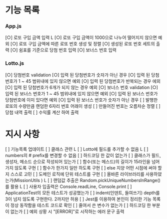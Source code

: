 # 기능 목록
### App.js
[○] 로또 구입 금액 입력
    L [○] 로또 구입 금액이 1000으로 나누어 떨어지지 않으면 예외
[○] 로또 구입 금액에 따른 로또 번호 생성 및 정렬
[○] 생성된 로또 번호 세트의 출력 
[○] 쉼표를 기준으로 당첨 번호 입력
[○] 보너스 번호 입력

### Lotto.js
[○] 당첨번호 validation
    [○] 입력 된 당첨번호가 숫자가 아닌 경우
    [○] 입력 된 당첨번호가 1 ~ 45 범위내에 있지 않으면 예외
    [○] 입력 된 당첨번호가 반복되는 경우 에외
    [○] 입력 된 당첨번호가 6개가 되지 않는 경우 예외
[○] 보너스 번호 validation
    [○] 입력 된 보너스 번호가 1 ~ 45 범위내에 있지 않으면 예외
    [○] 입력 된 보너스 번호가 당첨번호에 이미 있다면 예외
    [○] 입력 된 보너스 번호가 숫자가 아닌 경우
[ ] 발행한 로또의 수량만큼 랜덤한 6자리 번호 어래이 생성
[ ] 만들어진 번호는 오름차순 정렬
[ ] 당첨 내역 출력
[ ] 수익률 계산 하여 출력


# 지시 사항
[ ] 기능목록 업데이트
[ ] 클래스 관련
     L [ ] Lotto에 필드를 추가할 수 없음
     L [ ] numbers의 # prefix를 변경할 수 없음
[ ] 하드코딩 한 값이 없는가
[ ] 클래스가 필드, 생성자, 메소드 순으로 작성되어 있는가
[ ] 함수(또는 메스드)의 길이가 15라인을 넘어가지 않도록 구현
[ ] 함수가 한가지 일만 하도록 구현
[ ] else 지양 어떤 시점에 써야 할지 스스로 고민
[ ] 도메인 로직에 단위 테스트를 구현
[ ] 올바른 라이브러리를 사용하얐는가(MissionUtils )
     L [ ] 랜덤값 추출은 Random.pickUniqueNumbersInRange()를 활용
     L [ ] 사용자 입출력은 Console.readLine, Console.print
[ ] ApplicationTest의 모든 테스트가 성공했는가
[ ] indent(인덴트, 들여쓰기) depth를 3이 넘지 않도록 구현한다. 2까지만 허용
[ ] Jest를 이용하여 본인이 정리한 기능 목록이 정상 동작함을 테스트 코드로 확인
[ ] 줄여서 쓴 변수가 없는가
[ ] 하드코딩 한 부분이 없는가
[ ] 예외 상황 시 "[ERROR]"로 시작하는 에러 문구 출력